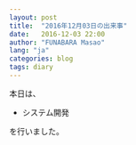```yaml
---
layout: post
title:  "2016年12月03日の出来事"
date:   2016-12-03 22:00
author: "FUNABARA Masao"
lang: "ja"
categories: blog
tags: diary
---
```


本日は、

* システム開発

を行いました。
